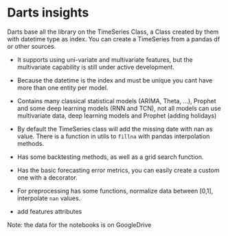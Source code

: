 # Darts insights
Darts base all the library on the TimeSeries Class, a Class created by them with datetime type as index.
You can create a TimeSeries from a pandas df or other sources.

* It supports using uni-variate and multivariate features, but the multivariate capability is still under active development.

* Because the datetime is the index and must be unique you cant have more than one entity per model.

* Contains many classical statistical models (ARIMA, Theta, ...), Prophet and some deep learning models (RNN and TCN), not all models can use multivariate data, deep learning models and Prophet (adding holidays)

* By default the TimeSeries class will add the missing date with nan as value.
There is a function in utils to `fillna` with pandas interpolation methods.

* Has some backtesting methods, as well as a grid search function.

* Has the basic forecasting error metrics, you can easily create a custom one with a decorator.

* For preprocessing has some functions, normalize data between [0,1], interpolate `nan` values.

* add features attributes

Note: the data for the notebooks is on GoogleDrive